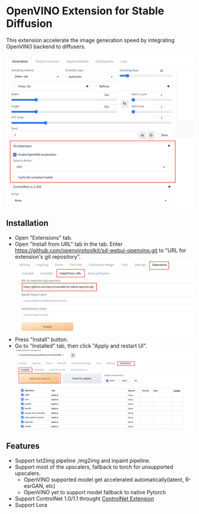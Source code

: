 # OpenVINO Extension for Stable Diffusion

This extension accelerate the image generation speed by integrating OpenVINO backend to diffusers.

![Preview](imgs/preview.png)

## Installation
- Open "Extensions" tab.
- Open "Install from URL" tab in the tab.
Enter https://github.com/openvinotoolkit/sd-webui-openvino.git to "URL for extension's git repository".
![Install](imgs/install1.png)
- Press "Install" button.
- Go to "Installed" tab, then click "Apply and restart UI". 
![Install](imgs/install2.png)
## Features
- Support txt2img pipeline ,img2img and inpaint pipeline. 
- Support most of the upscalers, fallback to torch for unsupported upscalers.
  - OpenVINO supported model get accelerated automatically(latent, R-esrGAN, etc)
  - OpenVINO yet to support model fallback to native Pytorch
- Support ControlNet 1.0/1.1 throught [ControlNet Extension](https://github.com/Mikubill/sd-webui-controlnet)
- Support Lora





